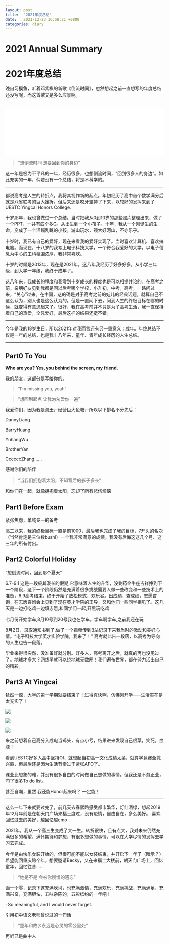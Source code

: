 ```yaml
---
layout: post
title:  "2021年度总结"
date:   2021-12-23 16:58:21 +0800
categories: diary
---
```


# 2021 Annual Summary
# 2021年度总结

晚自习摸鱼，听着邓紫棋的新歌《倒流时间》，忽然想起之前一直想写的年度总结还没写呢，而这首歌又是多么应景啊。

<br>
<iframe 
    frameborder="no" 
    border="0" 
    marginwidth="0" 
    marginheight="0" 
    width=100% 
    height=auto 
    src="//music.163.com/outchain/player?type=2&id=1904192389&auto=1&height=66">
</iframe>

> “想倒流时间 想要回到你的身边”

这一年是极为不平凡的一年，经历很多，也想倒流时间，“回到很多人的身边”。如此充实的一年，倘若没有一个总结，将是不科学的。

-----
都说高考是人生的转折点，我将其视作新的起点。年初经历了高中首个数学满分后就是八省联考的巨大挫折。但后来还是咬牙坚持了下来，以较好的发挥来到了UESTC Yingcai Honors College.

十岁那年，我也曾做过一个总结。当时把我从0到10岁的那些照片整理出来，做了一个PPT，一共有四个多G。从出生到一个小孩子。十年，我从一个刚诞生的生命，变成了一个活蹦乱跳的小孩，游山玩水，观大好河山，不亦乐乎。

十岁时，我已有自己的爱好，现在来看我的爱好实现了。当时喜欢计算机、喜欢搞电脑。而现在，十八岁的我考上电子科技大学，一个符合我爱好的大学，以电子信息为中心的工科氛围浓厚，我非常喜欢。

十岁的时候是2013年，现在是2021年。这八年我经历了好多好多，从小学三年级，到大学一年级，我终于成年了。

这八年来，我成长的程度和我零到十岁成长的程度也是可以相提并论的。在高考之前，亲朋好友见到我都是问以后考哪个学校，小升初，中考，高考，一路问过来，“关心”过来。在中国，这的确是对于高考之前的娃儿的经典话题。就算自己不这么认为，别人也是这么认为的。但是一直问下去，问到人生的终极目标在哪的时候，就变得有意思起来了。很好，我在高考前并不只是为了高考生活，我一直保持着自己的热爱，全凭爱好，最后这样的结果还挺不错。

------

今年是我的18岁生日，所以2021年对我而言还有另一重意义：成年。年终总结不仅是一年的总结，也是我十八年来，童年、青年成长经历的人生总结。

------


## Part0 To You

<b>Who are you?
Yes, you behind the screen, my friend.</b>

我的朋友，这部分是写给你的。

>“I'm missing you, yeah”

>“想回到起点 让我匆匆爱你一遍”

我爱你们，~~因为我是海王，经营巨大鱼塘，所以~~以下排名不分先后：

DannyLiang

BarryHuang

YuhangWu

BrotherYan

CcccccZhang......

感谢你们的陪伴


>“当我们拥抱着太阳，不知背后的影子多长”

和你们在一起，就像拥抱着太阳，忘却了所有悲伤烦恼


## Part1 Before Exam 


紧张焦虑，单纯专一的备考

高二以来，我的终极目标一直是前1000，最后我也完成了我的目标，7开头的名次（当然肯定是三位数bushi）一个我非常满意的成绩。我没有后悔这这几个月、这三年的所有付出。

## Part2 Colorful Holiday

“想倒流时间，回到那个夏天”

6.7-9.1 这是一段极其漫长的假期,它意味着人生的升华，没剩药金牛座吉祥挣到下一个阶段，这下一个阶段仍然是充满着很多挑战需要人做一些改变和一些技术上的准备，6.9高考结束，终于开始了放松模式，欢乐谷。出成绩，查成绩，志愿咨询，在志愿咨询会上见到了现在英才学院的王导，又和他们一些同学相见了。这几天是一边打吃鸡一边填志愿,和同学们一起,开黑玩吃鸡

七月份开始学车,8月10号到20号我也在学车。学车啊学车,之前我还在玩

8月2日，录取通知书到了,做了一个视频传到B站记录下来我当时的激动和美好心情。“电子科技大学英才实验学院，我来了！”
高考就此告一段落，以高考为导向的人生也告一段落。

毕业来得很突然，没准备好就分别。好多人，高考离开之后，就真的再也没见过了。地球才多大？网线早就可以绕地球无数圈！我们遍布世界，都在努力活出自己的精彩。


## Part3 At Yingcai

猛然一惊，大学的第一学期就要结束了！过得真快啊，仿佛刚开学----生活实在是太充实了！


![](https://raw.githubusercontent.com/bengboom/MyAuto/main/img/IMG_20210905_131105.jpg)

![](https://raw.githubusercontent.com/bengboom/MyAuto/main/img/mmexport1632582826349.jpg)

![](https://raw.githubusercontent.com/bengboom/MyAuto/main/img/IMG_4451.JPG)


来之前想着自己高分入成电当鸡头，有点小亏，结果进来发现自己很菜，笑死，血赚！

看到UESTC好多人高中坚持OI，就想起当初高一文化成绩太菜，就算学竞赛全凭兴趣，但最后还是因为生活节奏过于紧张AFO了。

课业比想象的难，并没有很多自由的时间做自己想做的事情。但我还是不务正业，勾了很多To do list。


甚至自嘲，虽然
我还能Honor起来吗？
一定能！

------

这么一年下来就要过完了，前几天去春熙路感受都市繁华，灯红酒绿，想起2019年12月年前是在朝天门广场来福士度过，没有疫情，自由自在，多么美好。
喜欢回忆过去的美好，越回忆越emo

2021年，我从一个高三生变成了大一生。转折很快，且有点大，我对未来仍然充满很多的希望，满怀期待和梦想，有很多想做的事情，可以在大学尽情的发挥去学习去完成。

今年是由快乐女装开始的，但很可能不能以女装结束，并开启下一年了（暗示？）希望能回重庆跨个年，想要邀请Becky，又在来福士大楼前，朝天门广场上，回忆童年，回忆往昔......

> “她是不是 会被你慢慢的遗忘”

画一个零，记录下这充满坎坷，也充满激情，充满欢乐，充满挑战，充满满足，充满兴奋，充满胆怯，五味杂陈的，五彩缤纷的一年吧！

· So meaningful, and I would never forget.

引用初中语文老师曾说过的一句话
> “童年和故乡永远是心灵的零公里处”

再听已是曲中人